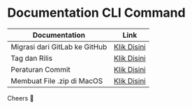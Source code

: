 # Documentation CLI Command


| Documentation | Link |
| ------ | ------ |
| Migrasi dari GitLab ke GitHub | [Klik Disini](https://github.com/kiiskominfokepri/documentation-cli-command/blob/main/migration/README.md)|
| Tag dan Rilis | [Klik Disini](https://github.com/kiiskominfokepri/documentation-cli-command/blob/main/tag-and-rilis/readme.md) |
| Peraturan Commit | [Klik Disini](https://github.com/kiiskominfokepri/documentation-cli-command/blob/main/rules-commit/Readme.md) |
| Membuat File .zip di MacOS | [Klik Disini](https://github.com/kiiskominfokepri/documentation-cli-command/blob/main/zip-macos/Readme.md) |


Cheers 🎉